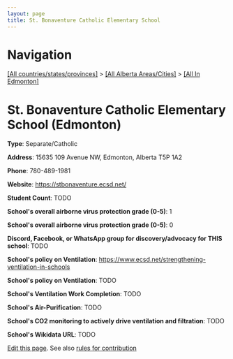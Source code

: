 ```yaml
---
layout: page
title: St. Bonaventure Catholic Elementary School
---
```

# Navigation

[[All countries/states/provinces]](../../..) > [[All Alberta Areas/Cities]](../..) > [[All In Edmonton]](..)

# St. Bonaventure Catholic Elementary School (Edmonton)

**Type**: Separate/Catholic

**Address**: 15635 109 Avenue NW, Edmonton, Alberta T5P 1A2

**Phone**: 780-489-1981

**Website**: <https://stbonaventure.ecsd.net/>

**Student Count**: TODO

**School's overall airborne virus protection grade (0-5)**: 1

**School's overall airborne virus protection grade (0-5)**: 0

**Discord, Facebook, or WhatsApp group for discovery/advocacy for THIS school**: TODO

**School's policy on Ventilation**: <https://www.ecsd.net/strengthening-ventilation-in-schools>

**School's policy on Ventilation**: TODO

**School's Ventilation Work Completion**: TODO

**School's Air-Purification**: TODO

**School's CO2 monitoring to actively drive ventilation and filtration**: TODO

**School's Wikidata URL**: TODO


[Edit this page](https://github.com/ventilate-schools/AB/edit/main/./Edmonton/St._Bonaventure_Catholic_Elementary_School.md). See also [rules for contribution](../../../contribution-rules/)